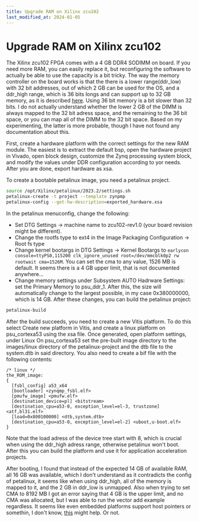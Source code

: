```yaml
---
title: Upgrade RAM on Xilinx zcu102
last_modified_at: 2024-01-05
---
```

# Upgrade RAM on Xilinx zcu102
The Xilinx zcu102 FPGA comes with a 4 GB DDR4 SODIMM on board. If you need more RAM, you can easily replace it, but reconfiguring the software to actually be able to use the capacity is a bit tricky.
The way the memory controller on the board works is that the there is a lower range(ddr_low) with 32 bit addresses, out of which 2 GB can be used for the OS, and a ddr_high range, which is 36 bits longs and can support up to 32 GB memory, as it is described [here](https://docs.xilinx.com/r/en-US/ug1085-zynq-ultrascale-trm/System-Addresses).
Using 36 bit memory is a bit slower than 32 bits.
I do not actually understand whether the lower 2 GB of the DIMM is always mapped to the 32 bit adress space, and the remaining to the 36 bit space, or you can map all of the DIMM to the 32 bit space. Based on my experimenting, the latter is more probable, though I have not found any documentation about this.

First, create a hardware platform with the correct settings for the new RAM module. The easiest is to extract the default bsp, open the hardware project in Vivado, open block design, customize the Zynq processing system block, and modify the values under DDR configuration according to yor needs. After you are done, export hardware as xsa.

To create a bootable petalinux image, you need a petalinux project.
```sh
source /opt/Xilinx/petalinux/2023.2/settings.sh
petalinux-create -t project --template zynpmp
petalinux-config --get-hw-description=exported_hardware.xsa
```
In the petalinux menuconfig, change the following:
* Set DTG Settings -> machine name to zcu102-rev1.0 (your board revision might be different).
* Change the rootfs type to ext4 in the Image Packaging Configuration -> Root fs type
* Change kernel bootargs in DTG Settings -> Kernel Bootargs to ```earlycon console=ttyPS0,115200 clk_ignore_unused root=/dev/mmcblk0p2 rw rootwait cma=1526M```. You can set the cma to any value, 1526 MB is default. It seems there is a 4 GB upper limit, that is not documented anywhere...
* Change memory settings under Subsystem AUTO Hadrware Settings: set the Primary Memory to psu_ddr_1. After this, the size will automatically change to the largest possible, in my case 0x380000000, which is 14 GB.
After these changes, you can build the petalinux project:
```sh
petalinux-build
```
After the build succeeds, you need to create a new Vitis platform. To do this select Create new platform in Vitis, and create a linux platform on psu_cortexa53 using the xsa file. Once generated, open platform settings, under Linux On psu_cortexa53 set the pre-built image directory to the images/linux directory of the petalinux-project and the dtb file to the system.dtb in said directory. You also need to create a bif file with the following contents:
```
/* linux */
the_ROM_image:
{
  [fsbl_config] a53_x64
  [bootloader] <zynqmp_fsbl.elf>
  [pmufw_image] <pmufw.elf>
  [destination_device=pl] <bitstream>
  [destination_cpu=a53-0, exception_level=el-3, trustzone] <atf,bl31.elf>
  [load=0x800100000] <dtb,system.dtb>
  [destination_cpu=a53-0, exception_level=el-2] <uboot,u-boot.elf>
}
```
Note that the load adress of the device tree start with 8, which is crucial when using the ddr_high adress range, otherwise petalinux won't boot.
After this you can build the platform and use it for application acceleration projects.

After booting, I found that instead of the expected 14 GB of available RAM, all 16 GB was available, which I don't understand as it contradicts the config of petalinux, it seems like when using ddr_high, all of the memory is mapped to it, and the 2 GB in ddr_low is unmapped.
Also when trying to set CMA to 8192 MB I got an error saying that 4 GB is the upper limit, and no CMA was allocated, but I was able to run the vector add example regardless. It seems like even embedded platforms support host pointers or somethin, I don't know, 
[this](https://support.xilinx.com/s/article/000034737?language=en_US) might help. Or not.
